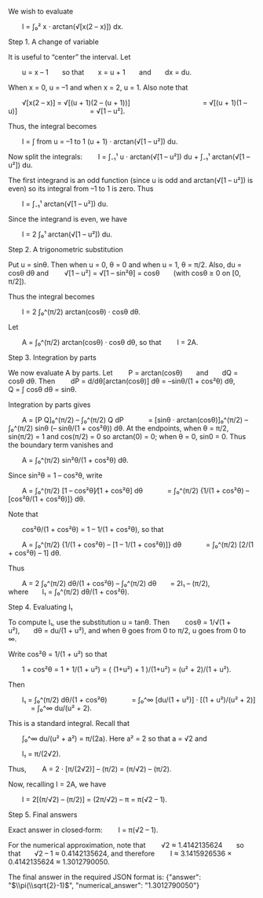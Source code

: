 We wish to evaluate

  I = ∫₀² x · arctan(√[x(2 – x)]) dx.

Step 1. A change of variable

It is useful to “center” the interval. Let

  u = x – 1  so that  x = u + 1  and  dx = du.

When x = 0, u = –1 and when x = 2, u = 1. Also note that

  √[x(2 – x)] = √[(u + 1)(2 – (u + 1))]
           = √[(u + 1)(1 – u)]
           = √[1 – u²].

Thus, the integral becomes

  I = ∫ from u = –1 to 1 (u + 1) · arctan(√[1 – u²]) du.

Now split the integrals:
  I = ∫₋₁¹ u · arctan(√[1 – u²]) du + ∫₋₁¹ arctan(√[1 – u²]) du.

The first integrand is an odd function (since u is odd and arctan(√[1 – u²]) is even) so its integral from –1 to 1 is zero. Thus

  I = ∫₋₁¹ arctan(√[1 – u²]) du.

Since the integrand is even, we have

  I = 2 ∫₀¹ arctan(√[1 – u²]) du.

Step 2. A trigonometric substitution

Put u = sinθ. Then when u = 0, θ = 0 and when u = 1, θ = π/2. Also, du = cosθ dθ and
  √[1 – u²] = √[1 – sin²θ] = cosθ  (with cosθ ≥ 0 on [0, π/2]). 

Thus the integral becomes

  I = 2 ∫₀^(π/2) arctan(cosθ) · cosθ dθ.

Let

  A = ∫₀^(π/2) arctan(cosθ) · cosθ dθ,
so that
  I = 2A.

Step 3. Integration by parts

We now evaluate A by parts. Let
  P = arctan(cosθ)  and  dQ = cosθ dθ.
Then
  dP = d/dθ[arctan(cosθ)] dθ = –sinθ/(1 + cos²θ) dθ,
  Q = ∫ cosθ dθ = sinθ.

Integration by parts gives

  A = [P Q]₀^(π/2) – ∫₀^(π/2) Q dP
    = [sinθ · arctan(cosθ)]₀^(π/2) – ∫₀^(π/2) sinθ (– sinθ/(1 + cos²θ)) dθ.
At the endpoints, when θ = π/2, sin(π/2) = 1 and cos(π/2) = 0 so arctan(0) = 0; when θ = 0, sin0 = 0. Thus the boundary term vanishes and

  A = ∫₀^(π/2) sin²θ/(1 + cos²θ) dθ.

Since sin²θ = 1 – cos²θ, write

  A = ∫₀^(π/2) [1 – cos²θ]⁄[1 + cos²θ] dθ
    = ∫₀^(π/2) {1/(1 + cos²θ) – [cos²θ/(1 + cos²θ)]} dθ.

Note that

  cos²θ/(1 + cos²θ) = 1 – 1/(1 + cos²θ),
so that

  A = ∫₀^(π/2) {1/(1 + cos²θ) – [1 – 1/(1 + cos²θ)]} dθ
    = ∫₀^(π/2) [2/(1 + cos²θ) – 1] dθ.

Thus

  A = 2 ∫₀^(π/2) dθ/(1 + cos²θ) – ∫₀^(π/2) dθ  = 2I₁ – (π/2),
  where  I₁ = ∫₀^(π/2) dθ/(1 + cos²θ).

Step 4. Evaluating I₁

To compute I₁, use the substitution u = tanθ. Then
  cosθ = 1/√(1 + u²),  dθ = du/(1 + u²),
and when θ goes from 0 to π/2, u goes from 0 to ∞.

Write cos²θ = 1/(1 + u²) so that

  1 + cos²θ = 1 + 1/(1 + u²) = ( (1+u²) + 1 )/(1+u²) = (u² + 2)/(1 + u²).

Then

  I₁ = ∫₀^(π/2) dθ/(1 + cos²θ)
    = ∫₀^∞ [du/(1 + u²)] · [(1 + u²)/(u² + 2)]
    = ∫₀^∞ du/(u² + 2).

This is a standard integral. Recall that

  ∫₀^∞ du/(u² + a²) = π/(2a).
Here a² = 2 so that a = √2 and

  I₁ = π/(2√2).

Thus,
  A = 2 · [π/(2√2)] – (π/2) = (π/√2) – (π/2).

Now, recalling I = 2A, we have

  I = 2[(π/√2) – (π/2)] = (2π/√2) – π = π(√2 – 1).

Step 5. Final answers

Exact answer in closed‐form:
  I = π(√2 – 1).

For the numerical approximation, note that
  √2 ≈ 1.4142135624  so that  √2 – 1 ≈ 0.4142135624,
and therefore
  I ≈ 3.1415926536 × 0.4142135624 ≈ 1.3012790050.

The final answer in the required JSON format is:
{"answer": "$\\pi(\\sqrt{2}-1)$", "numerical_answer": "1.3012790050"}